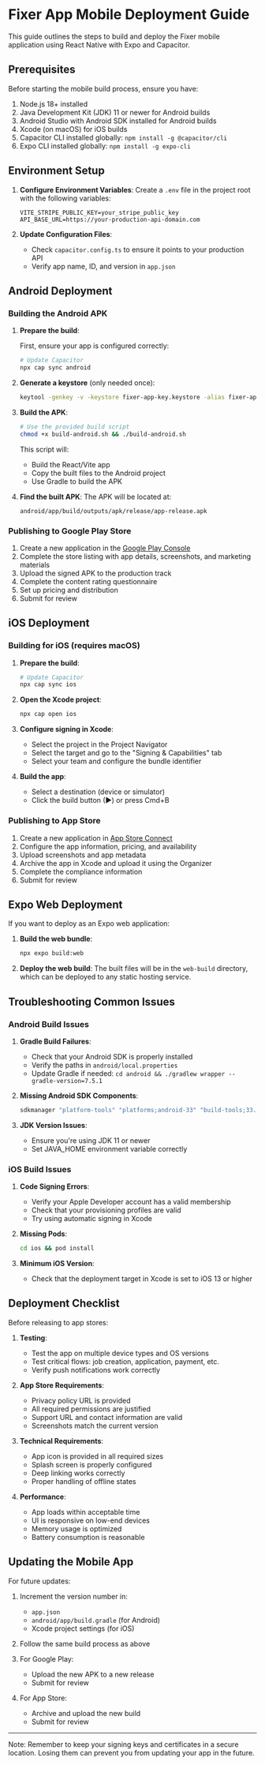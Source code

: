 # Fixer App Mobile Deployment Guide

This guide outlines the steps to build and deploy the Fixer mobile application using React Native with Expo and Capacitor.

## Prerequisites

Before starting the mobile build process, ensure you have:

1. Node.js 18+ installed
2. Java Development Kit (JDK) 11 or newer for Android builds
3. Android Studio with Android SDK installed for Android builds
4. Xcode (on macOS) for iOS builds
5. Capacitor CLI installed globally: `npm install -g @capacitor/cli`
6. Expo CLI installed globally: `npm install -g expo-cli`

## Environment Setup

1. **Configure Environment Variables**:
   Create a `.env` file in the project root with the following variables:

   ```
   VITE_STRIPE_PUBLIC_KEY=your_stripe_public_key
   API_BASE_URL=https://your-production-api-domain.com
   ```

2. **Update Configuration Files**:
   - Check `capacitor.config.ts` to ensure it points to your production API
   - Verify app name, ID, and version in `app.json`

## Android Deployment

### Building the Android APK

1. **Prepare the build**:
   
   First, ensure your app is configured correctly:
   ```bash
   # Update Capacitor
   npx cap sync android
   ```

2. **Generate a keystore** (only needed once):
   ```bash
   keytool -genkey -v -keystore fixer-app-key.keystore -alias fixer-app -keyalg RSA -keysize 2048 -validity 10000
   ```

3. **Build the APK**:
   ```bash
   # Use the provided build script
   chmod +x build-android.sh && ./build-android.sh
   ```
   
   This script will:
   - Build the React/Vite app
   - Copy the built files to the Android project
   - Use Gradle to build the APK

4. **Find the built APK**:
   The APK will be located at:
   ```
   android/app/build/outputs/apk/release/app-release.apk
   ```

### Publishing to Google Play Store

1. Create a new application in the [Google Play Console](https://play.google.com/console/developers)
2. Complete the store listing with app details, screenshots, and marketing materials
3. Upload the signed APK to the production track
4. Complete the content rating questionnaire
5. Set up pricing and distribution
6. Submit for review

## iOS Deployment

### Building for iOS (requires macOS)

1. **Prepare the build**:
   ```bash
   # Update Capacitor
   npx cap sync ios
   ```

2. **Open the Xcode project**:
   ```bash
   npx cap open ios
   ```

3. **Configure signing in Xcode**:
   - Select the project in the Project Navigator
   - Select the target and go to the "Signing & Capabilities" tab
   - Select your team and configure the bundle identifier

4. **Build the app**:
   - Select a destination (device or simulator)
   - Click the build button (▶) or press Cmd+B

### Publishing to App Store

1. Create a new application in [App Store Connect](https://appstoreconnect.apple.com/)
2. Configure the app information, pricing, and availability
3. Upload screenshots and app metadata
4. Archive the app in Xcode and upload it using the Organizer
5. Complete the compliance information
6. Submit for review

## Expo Web Deployment

If you want to deploy as an Expo web application:

1. **Build the web bundle**:
   ```bash
   npx expo build:web
   ```

2. **Deploy the web build**:
   The built files will be in the `web-build` directory, which can be deployed to any static hosting service.

## Troubleshooting Common Issues

### Android Build Issues

1. **Gradle Build Failures**:
   - Check that your Android SDK is properly installed
   - Verify the paths in `android/local.properties`
   - Update Gradle if needed: `cd android && ./gradlew wrapper --gradle-version=7.5.1`

2. **Missing Android SDK Components**:
   ```bash
   sdkmanager "platform-tools" "platforms;android-33" "build-tools;33.0.0"
   ```

3. **JDK Version Issues**:
   - Ensure you're using JDK 11 or newer
   - Set JAVA_HOME environment variable correctly

### iOS Build Issues

1. **Code Signing Errors**:
   - Verify your Apple Developer account has a valid membership
   - Check that your provisioning profiles are valid
   - Try using automatic signing in Xcode

2. **Missing Pods**:
   ```bash
   cd ios && pod install
   ```

3. **Minimum iOS Version**:
   - Check that the deployment target in Xcode is set to iOS 13 or higher

## Deployment Checklist

Before releasing to app stores:

1. **Testing**:
   - Test the app on multiple device types and OS versions
   - Test critical flows: job creation, application, payment, etc.
   - Verify push notifications work correctly

2. **App Store Requirements**:
   - Privacy policy URL is provided
   - All required permissions are justified
   - Support URL and contact information are valid
   - Screenshots match the current version

3. **Technical Requirements**:
   - App icon is provided in all required sizes
   - Splash screen is properly configured
   - Deep linking works correctly
   - Proper handling of offline states

4. **Performance**:
   - App loads within acceptable time
   - UI is responsive on low-end devices
   - Memory usage is optimized
   - Battery consumption is reasonable

## Updating the Mobile App

For future updates:

1. Increment the version number in:
   - `app.json`
   - `android/app/build.gradle` (for Android)
   - Xcode project settings (for iOS)

2. Follow the same build process as above

3. For Google Play:
   - Upload the new APK to a new release
   - Submit for review

4. For App Store:
   - Archive and upload the new build
   - Submit for review

---

Note: Remember to keep your signing keys and certificates in a secure location. Losing them can prevent you from updating your app in the future.